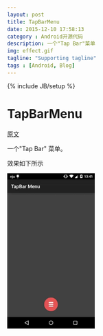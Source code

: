 ```yaml
---
layout: post
title: TapBarMenu
date: 2015-12-10 17:58:13
category : Android开源代码
description: 一个"Tap Bar"菜单
img: effect.gif
tagline: "Supporting tagline"
tags : [Android, Blog]
---
```

{% include JB/setup %}
# TapBarMenu

[原文](https://github.com/michaldrabik/TapBarMenu)

一个"Tap Bar" 菜单。

效果如下所示

![effect](/img/TapBarMenu/effect.gif)

